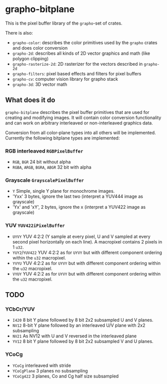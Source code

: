 # grapho-bitplane

This is the pixel buffer library of the `grapho`-set of crates.

There is also:

- `grapho-color`: describes the color primitives used by the `grapho` crates and does color conversion
- `grapho-2d`: describes all kinds of 2D vector graphics and math (like polygon clipping)
- `grapho-rasterize-2d`: 2D rasterizer for the vectors described in `grapho-2d`
- `grapho-filters`: pixel based effects and filters for pixel buffers
- `grapho-cv`: computer vision library for grapho stack
- `grapho-3d`: 3D vector math

## What does it do

`grapho-bitplane` describes the pixel buffer primitives that are used for creating and modifying images.
It will contain color conversion functionality and can work on arbitrary interleaved or non-interleaved
graphics data.

Conversion from all color-plane types into all others will be implemented.
Currently the following bitplane types are implemented:

### RGB interleaved `RGBPixelBuffer`

- `RGB`, `BGR` 24 bit without alpha
- `RGBA`, `ARGB`, `BGRA`, `ABGR` 32 bit with alpha

### Grayscale `GrayscalePixelBuffer`

- `Y` Simple, single Y plane for monochrome images.
- 'Yxx' 3 bytes, ignore the last two (interpret a YUV444 image as grayscale)
- 'Yx' and 'xY', 2 bytes, ignore the x (interpret a YUV422 image as grayscale)

### YUV `YUV422iPixelBuffer`

- `UYVY` YUV 4:2:2 (Y sample at every pixel, U and V sampled at every second pixel horizontally on each line). A macropixel contains 2 pixels in 1 `u32`.
- `YUY2`/`YUV422` YUV 4:2:2 as for `UYVY` but with different component ordering within the `u32` macropixel.
- `YVYU` YUV 4:2:2 as for `UYVY` but with different component ordering within the `u32` macropixel.
- `VYUY` YUV 4:2:2 as for `UYVY` but with different component ordering within the `u32` macropixel.

## TODO

### YCbCr/YUV

- `I420` 8 bit Y plane followed by 8 bit 2x2 subsampled U and V planes.
- `NV12` 8-bit Y plane followed by an interleaved U/V plane with 2x2 subsampling
- `NV21` As NV12 with U and V reversed in the interleaved plane
- `YV12` 8 bit Y plane followed by 8 bit 2x2 subsampled V and U planes.

### YCoCg

- `YCoCg` interleaved with stride
- `YCoCgPlane` 3 planes no subsampling
- `YCoCg422` 3 planes, Co and Cg half size subsampled
